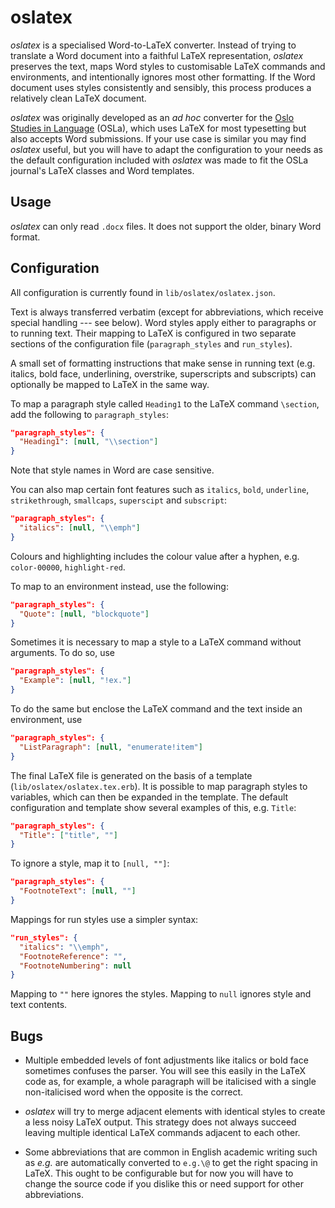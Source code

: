 # oslatex

_oslatex_ is a specialised Word-to-LaTeX converter. Instead of trying to
translate a Word document into a faithful LaTeX representation, _oslatex_
preserves the text, maps Word styles to customisable LaTeX commands and
environments, and intentionally ignores most other formatting. If the Word
document uses styles consistently and sensibly, this process produces a
relatively clean LaTeX document.

_oslatex_ was originally developed as an _ad hoc_ converter for the [Oslo
Studies in Language](https://www.journals.uio.no/index.php/osla) (OSLa), which
uses LaTeX for most typesetting but also accepts Word submissions. If your use
case is similar you may find _oslatex_ useful, but you will have to adapt the
configuration to your needs as the default configuration included with
_oslatex_ was made to fit the OSLa journal's LaTeX classes and Word templates.

## Usage

_oslatex_ can only read `.docx` files. It does not support the older, binary
Word format.

## Configuration

All configuration is currently found in `lib/oslatex/oslatex.json`.

Text is always transferred verbatim (except for abbreviations, which receive
special handling --- see below). Word styles apply either to paragraphs or to
running text. Their mapping to LaTeX is configured in two separate sections of
the configuration file (`paragraph_styles` and `run_styles`).

A small set of formatting instructions that make sense in running text (e.g.
italics, bold face, underlining, overstrike, superscripts and subscripts) can
optionally be mapped to LaTeX in the same way.

To map a paragraph style called `Heading1` to the LaTeX command `\section`, add
the following to `paragraph_styles`:

```json
"paragraph_styles": {
  "Heading1": [null, "\\section"]
}
```

Note that style names in Word are case sensitive.

You can also map certain font features such as `italics`, `bold`, `underline`,
`strikethrough`, `smallcaps`, `superscipt` and `subscript`:

```json
"paragraph_styles": {
  "italics": [null, "\\emph"]
}
```

Colours and highlighting includes the colour value after a hyphen, e.g.
`color-00000`, `highlight-red`.

To map to an environment instead, use the following:

```json
"paragraph_styles": {
  "Quote": [null, "blockquote"]
}
```

Sometimes it is necessary to map a style to a LaTeX command without arguments. To do so, use

```json
"paragraph_styles": {
  "Example": [null, "!ex."]
}
```

To do the same but enclose the LaTeX command and the text inside an environment, use

```json
"paragraph_styles": {
  "ListParagraph": [null, "enumerate!item"]
}
```


The final LaTeX file is generated on the basis of a template
(`lib/oslatex/oslatex.tex.erb`). It is possible to map paragraph styles to
variables, which can then be expanded in the template. The default
configuration and template show several examples of this, e.g. `Title`:

```json
"paragraph_styles": {
  "Title": ["title", ""]
}
```

To ignore a style, map it to `[null, ""]`:

```json
"paragraph_styles": {
  "FootnoteText": [null, ""]
}
```

Mappings for run styles use a simpler syntax:

```json
"run_styles": {
  "italics": "\\emph",
  "FootnoteReference": "",
  "FootnoteNumbering": null
}
```

Mapping to `""` here ignores the styles. Mapping to `null` ignores style and
text contents.

## Bugs

* Multiple embedded levels of font adjustments like italics or bold face
  sometimes confuses the parser. You will see this easily in the LaTeX code as,
  for example, a whole paragraph will be italicised with a single
  non-italicised word when the opposite is the correct.

* _oslatex_ will try to merge adjacent elements with identical styles to create
  a less noisy LaTeX output. This strategy does not always succeed leaving
  multiple identical LaTeX commands adjacent to each other.

* Some abbreviations that are common in English academic writing such as _e.g._
  are automatically converted to `e.g.\@` to get the right spacing in LaTeX.
  This ought to be configurable but for now you will have to change the source
  code if you dislike this or need support for other abbreviations.
